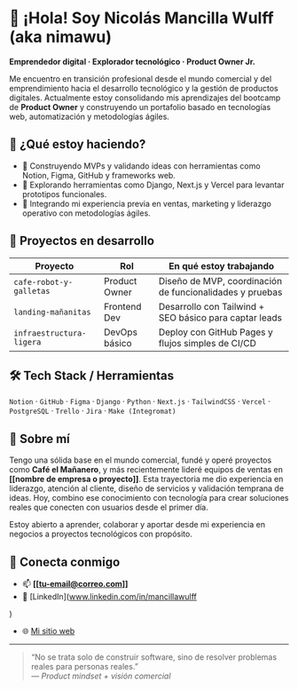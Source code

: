 # 👋 ¡Hola! Soy Nicolás Mancilla Wulff (aka **nimawu**)

**Emprendedor digital · Explorador tecnológico · Product Owner Jr.**

Me encuentro en transición profesional desde el mundo comercial y del emprendimiento hacia el desarrollo tecnológico y la gestión de productos digitales. Actualmente estoy consolidando mis aprendizajes del bootcamp de **Product Owner** y construyendo un portafolio basado en tecnologías web, automatización y metodologías ágiles.

## 🚀 ¿Qué estoy haciendo?

- 🔧 Construyendo MVPs y validando ideas con herramientas como Notion, Figma, GitHub y frameworks web.
- 🧪 Explorando herramientas como Django, Next.js y Vercel para levantar prototipos funcionales.
- 💼 Integrando mi experiencia previa en ventas, marketing y liderazgo operativo con metodologías ágiles.

## 🧩 Proyectos en desarrollo

| Proyecto                    | Rol            | En qué estoy trabajando                                                |
|----------------------------|----------------|------------------------------------------------------------------------|
| `cafe-robot-y-galletas`    | Product Owner  | Diseño de MVP, coordinación de funcionalidades y pruebas               |
| `landing-mañanitas`        | Frontend Dev   | Desarrollo con Tailwind + SEO básico para captar leads                 |
| `infraestructura-ligera`   | DevOps básico  | Deploy con GitHub Pages y flujos simples de CI/CD                      |

## 🛠️ Tech Stack / Herramientas

`Notion` · `GitHub` · `Figma` · `Django` · `Python` · `Next.js` · `TailwindCSS` · `Vercel` · `PostgreSQL` · `Trello` · `Jira` · `Make (Integromat)`

## 👤 Sobre mí

Tengo una sólida base en el mundo comercial, fundé y operé proyectos como **Café el Mañanero**, y más recientemente lideré equipos de ventas en **[[nombre de empresa o proyecto]]**. Esta trayectoria me dio experiencia en liderazgo, atención al cliente, diseño de servicios y validación temprana de ideas. Hoy, combino ese conocimiento con tecnología para crear soluciones reales que conecten con usuarios desde el primer día.

Estoy abierto a aprender, colaborar y aportar desde mi experiencia en negocios a proyectos tecnológicos con propósito.

## 🤝 Conecta conmigo

- 📫 **[[tu-email@correo.com]]**
- 💼 [LinkedIn](www.linkedin.com/in/mancillawulff

)
- 🌐 [Mi sitio web](https://nimawu.github.io)

---

> “No se trata solo de construir software, sino de resolver problemas reales para personas reales.”  
> — _Product mindset + visión comercial_

 
 
